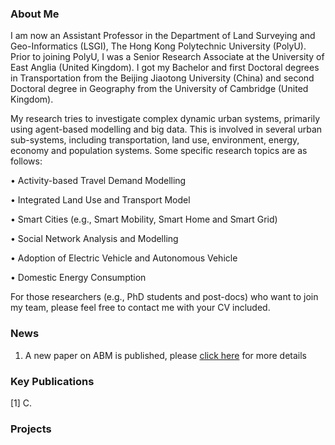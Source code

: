 ### About Me
I am now an Assistant Professor in the Department of Land Surveying and Geo-Informatics (LSGI), The Hong Kong Polytechnic University (PolyU). Prior to joining PolyU, I was a Senior Research Associate at the University of East Anglia (United Kingdom).
I got my Bachelor and first Doctoral degrees in Transportation from the Beijing Jiaotong University (China) and second Doctoral degree in Geography from the University of Cambridge (United Kingdom).

My research tries to investigate complex dynamic urban systems, primarily using agent-based modelling and big data. This is involved in several urban sub-systems, including transportation, land use, environment, energy, economy and population systems. Some specific research topics are as follows: 

•	Activity-based Travel Demand Modelling

•	Integrated Land Use and Transport Model

•	Smart Cities (e.g., Smart Mobility, Smart Home and Smart Grid)

•	Social Network Analysis and Modelling

•	Adoption of Electric Vehicle and Autonomous Vehicle

•	Domestic Energy Consumption

For those researchers (e.g., PhD students and post-docs) who want to join my team, please feel free to contact me with your CV included. 


### News
1. A new paper on ABM is published, please [click here](https://segmentfault.com/a/1190000011203711) for more details


### Key Publications
[1] C.

### Projects


